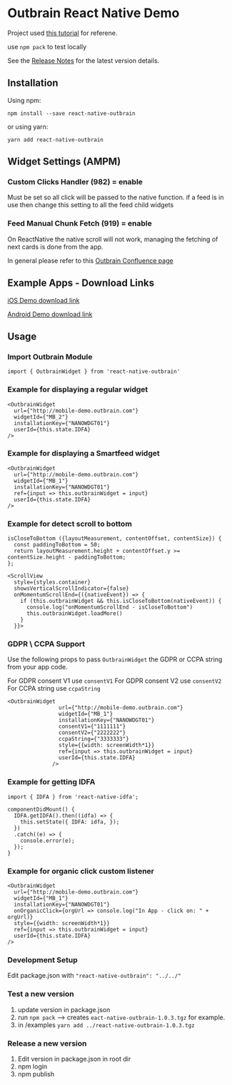 # Outbrain React Native Demo

Project used [this tutorial](https://www.freecodecamp.org/news/how-to-publish-a-react-native-component-to-npm-its-easier-than-you-think-51f6ae1ef850/) for referene.

use `npm pack` to test locally

See the [Release Notes](release-notes.md) for the latest version details.

## Installation

Using npm:

```shell
npm install --save react-native-outbrain
```

or using yarn:

```shell
yarn add react-native-outbrain
```

## Widget Settings (AMPM)

### Custom Clicks Handler (982) = enable
Must be set so all click will be passed to the native function. if a feed is in use then change this setting to all the feed child widgets

### Feed Manual Chunk Fetch (919) = enable
On ReactNative the native scroll will not work, managing the fetching of next cards is done from the app.

In general please refer to this [Outbrain Confluence page](https://confluence.outbrain.com/display/CATS/React+Native+Bridge+project)


## Example Apps - Download Links

[iOS Demo download link](https://install.appcenter.ms/users/oregev/apps/react-native-ios-demo/distribution_groups/public)

[Android Demo download link](https://install.appcenter.ms/users/oregev/apps/react-native-android-demo/distribution_groups/public)


## Usage

### Import Outbrain Module

```
import { OutbrainWidget } from 'react-native-outbrain'
```

### Example for displaying a regular widget

```
<OutbrainWidget
  url={"http://mobile-demo.outbrain.com"}
  widgetId={"MB_2"}
  installationKey={"NANOWDGT01"}
  userId={this.state.IDFA}
/>
```

### Example for displaying a Smartfeed widget

```
<OutbrainWidget
  url={"http://mobile-demo.outbrain.com"}
  widgetId={"MB_1"}
  installationKey={"NANOWDGT01"}
  ref={input => this.outbrainWidget = input}
  userId={this.state.IDFA}
/>
```

### Example for detect scroll to bottom

```
isCloseToBottom ({layoutMeasurement, contentOffset, contentSize}) {
  const paddingToBottom = 50;
  return layoutMeasurement.height + contentOffset.y >= contentSize.height - paddingToBottom;
};

<ScrollView
  style={styles.container}
  showsVerticalScrollIndicator={false}
  onMomentumScrollEnd={({nativeEvent}) => {
    if (this.outbrainWidget && this.isCloseToBottom(nativeEvent)) {
      console.log("onMomentumScrollEnd - isCloseToBottom")
      this.outbrainWidget.loadMore()
    }
  }}>
```

### GDPR \ CCPA Support

Use the following props to pass `OutbrainWidget` the GDPR or CCPA string from your app code.

For GDPR consent V1 use `consentV1`
For GDPR consent V2 use `consentV2`
For CCPA string use `ccpaString`


```
<OutbrainWidget
                url={"http://mobile-demo.outbrain.com"}
                widgetId={"MB_1"}
                installationKey={"NANOWDGT01"}
                consentV1={"1111111"}
                consentV2={"2222222"}
                ccpaString={"3333333"}
                style={{width: screenWidth*1}}
                ref={input => this.outbrainWidget = input}
                userId={this.state.IDFA}
              />
```

### Example for getting IDFA

```
import { IDFA } from 'react-native-idfa';

componentDidMount() {
  IDFA.getIDFA().then((idfa) => {
    this.setState({ IDFA: idfa, });
  })
  .catch((e) => {
    console.error(e);
  });
}
```

### Example for organic click custom listener

```
<OutbrainWidget
  url={"http://mobile-demo.outbrain.com"}
  widgetId={"MB_1"}
  installationKey={"NANOWDGT01"}
  onOrganicClick={orgUrl => console.log("In App - click on: " + orgUrl)}
  style={{width: screenWidth*1}}
  ref={input => this.outbrainWidget = input}
  userId={this.state.IDFA}
/>
```


### Development Setup

Edit package.json with `"react-native-outbrain": "../../"`

### Test a new version

1. update version in package.json
2. run `npm pack` --> creates `eact-native-outbrain-1.0.3.tgz` for example.
3. in /examples `yarn add ../react-native-outbrain-1.0.3.tgz`

### Release a new version

1. Edit version in package.json in root dir
2. npm login
3. npm publish
